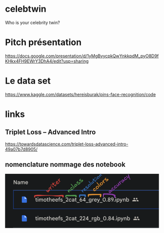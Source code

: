 # celebtwin

Who is your celebrity twin?

# Pitch présentation

https://docs.google.com/presentation/d/1yMgBvycpkQwYnkkpdM_pyO8D9fKHkx4FH9EWrY3DhA4/edit?usp=sharing

# Le data set

https://www.kaggle.com/datasets/hereisburak/pins-face-recognition/code


# links

## Triplet Loss – Advanced Intro

https://towardsdatascience.com/triplet-loss-advanced-intro-49a07b7d8905/

## nomenclature nommage des notebook

![nomenclature nommage des notebook](nomenclature_notbooks.png "nomenclature nommage des notebook")
